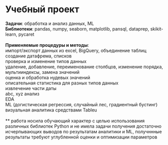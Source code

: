 # Учебный проект 
**Задачи**: обработка и анализ данных, ML\
**Библиотеки**: pandas, numpy, seaborn, matplotlib, pansql, dataprep, skikit-learn, pycaret\
\
**Применяемые процедуры и методы**:\
импорт/экспорт данных из excel, BigQuery, объединение таблиц\
создание датафрема, списков\
проверка и изменение типов данных\
удаление, добавление, переименование столбцов, изменение порядка, мультииндексы, замена значений\
оценка и обработка нудевых значений\
описательная статистика для разных типов данных\
извлечение части даты\
abc, xyz анализ\
EDA\
ML (догистическая регрессия, случайный лес, градиентный бустинг)\
визуальная аналитика средствами Tableu\
\
** работа носила обучающий характер с целью использования различных библиотек Python и не имела задачи получения достаточно исчерпывающих выводов по результатам аналитики и ML, получннные результаты требуют углубленной оценки и оптимизации параметров


